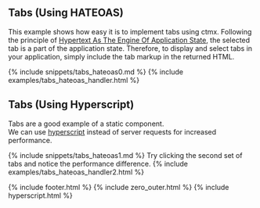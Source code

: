 ## Tabs (Using HATEOAS)

This example shows how easy it is to implement tabs using ctmx. 
Following the principle of [Hypertext As The Engine Of Application State](https://en.wikipedia.org/wiki/HATEOAS),
the selected tab is a part of the application state. 
Therefore, to display and select tabs in your application, simply include the tab markup in the returned HTML.

{% include snippets/tabs_hateoas0.md %}
{% include examples/tabs_hateoas_handler.html %}

## Tabs (Using Hyperscript)
Tabs are a good example of a static component.  
We can use [hyperscript](https://hyperscript.org/) instead of server requests for increased performance.

{% include snippets/tabs_hateoas1.md %}
Try clicking the second set of tabs and notice the performance difference.
{% include examples/tabs_hateoas_handler2.html %}

{% include footer.html %}
{% include zero_outer.html %}
{% include hyperscript.html %}
